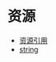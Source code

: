 # 资源

* [资源引用](https://github.com/AndBird/MyNote/blob/master/android/xml/use_resource.md)
* [string](https://github.com/AndBird/MyNote/blob/master/android/xml/string.md)
